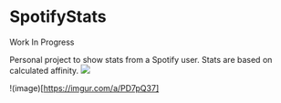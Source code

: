 # SpotifyStats
Work In Progress

Personal project to show stats from a Spotify user. 
Stats are based on calculated affinity.
<img src="https://imgur.com/a/PD7pQ37"/>

!(image)[https://imgur.com/a/PD7pQ37]

